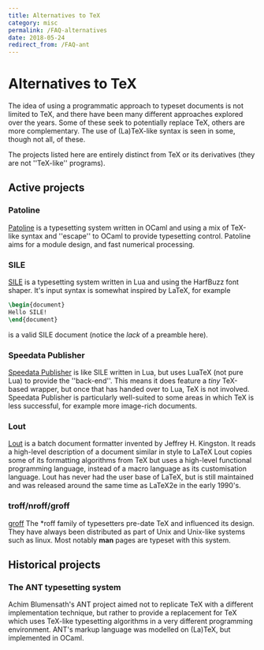 ```yaml
---
title: Alternatives to TeX
category: misc
permalink: /FAQ-alternatives
date: 2018-05-24
redirect_from: /FAQ-ant
---
```


# Alternatives to TeX

The idea of using a programmatic approach to typeset documents is not limited
to TeX, and there have been many different approaches explored over the years.
Some of these seek to potentially replace TeX, others are more complementary.
The use of (La)TeX-like syntax is seen in some, though not all, of these.

The projects listed here are entirely distinct from TeX or its derivatives
(they are not ''TeX-like'' programs).

## Active projects

### Patoline

[Patoline](http://patoline.org/) is a typesetting system written in OCaml and
using a mix of TeX-like syntax and ''escape'' to OCaml to provide typesetting
control. Patoline aims for a module design, and fast numerical processing.

### SILE

[SILE](http://sile-typesetter.org/) is a typesetting system written in Lua and
using the HarfBuzz font shaper. It's input syntax is somewhat inspired by
LaTeX, for example
```latex
\begin{document}
Hello SILE!
\end{document}
```
is a valid SILE document (notice the _lack_ of a preamble here).

### Speedata Publisher

[Speedata Publisher](https://www.speedata.de/en/) is like SILE written in Lua,
but uses LuaTeX (not pure Lua) to provide the ''back-end''. This means it does
feature a _tiny_ TeX-based wrapper, but once that has handed over to Lua, TeX
is not involved. Speedata Publisher is particularly well-suited to some areas
in which TeX is less successful, for example more image-rich documents.

### Lout

[Lout](https://savannah.nongnu.org/projects/lout/) is a batch document
formatter invented by Jeffrey H. Kingston. It reads a high-level
description of a document similar in style to LaTeX Lout copies some
of its formatting algorithms from TeX but uses a high-level functional
programming language, instead of a macro language as its customisation
language. Lout has never had the user base of LaTeX, but is still maintained
and was released around the same time as LaTeX2e in the early 1990's.


### troff/nroff/groff

[groff](https://www.gnu.org/software/groff/) The \*roff family of typesetters
pre-date TeX and influenced its design. They have always been distributed as part
of Unix and Unix-like systems such as linux. Most notably **man** pages are typeset
with this system.

## Historical projects

### The ANT typesetting system

Achim Blumensath's ANT project aimed not to replicate TeX with a different
implementation technique, but rather to provide a replacement for TeX which
uses TeX-like typesetting algorithms in a very different programming
environment. ANT's markup language was modelled on (La)TeX, but implemented in
OCaml.

